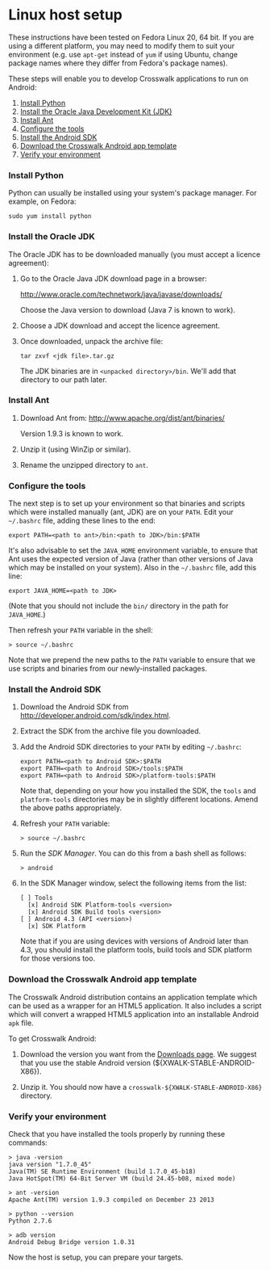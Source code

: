 # Linux host setup

These instructions have been tested on Fedora Linux 20, 64 bit. If you are using a different platform, you may need to modify them to suit your environment (e.g. use `apt-get` instead of `yum` if using Ubuntu, change package names where they differ from Fedora's package names).

These steps will enable you to develop Crosswalk applications to run on Android:

1.  [Install Python](#Install-Python)
2.  [Install the Oracle Java Development Kit (JDK)](#Install-the-Oracle-JDK)
3.  [Install Ant](#Install-Ant)
4.  [Configure the tools](#Configure-the-tools)
5.  [Install the Android SDK](#Install-the-Android-SDK)
6.  [Download the Crosswalk Android app template](#Download-the-Crosswalk-Android-app-template)
7.  [Verify your environment](#Verify-your-environment)

<h3 id="Install-Python">Install Python</h2>

Python can usually be installed using your system's package manager. For example, on Fedora:

    sudo yum install python

<h3 id="Install-the-Oracle-JDK">Install the Oracle JDK</h3>

The Oracle JDK has to be downloaded manually (you must accept a licence agreement):

1.  Go to the Oracle Java JDK download page in a browser:

    http://www.oracle.com/technetwork/java/javase/downloads/

    Choose the Java version to download (Java 7 is known to work).

2.  Choose a JDK download and accept the licence agreement.

3.  Once downloaded, unpack the archive file:

        tar zxvf <jdk file>.tar.gz

    The JDK binaries are in `<unpacked directory>/bin`. We'll add that directory to our path later.

<h3 id="Install-Ant">Install Ant</h3>

1.  Download Ant from: http://www.apache.org/dist/ant/binaries/

    Version 1.9.3 is known to work.

2.  Unzip it (using WinZip or similar).

3.  Rename the unzipped directory to `ant`.

<h3 id="Configure-the-tools">Configure the tools</h3>

The next step is to set up your environment so that binaries and scripts which were installed manually (ant, JDK) are on your `PATH`. Edit your `~/.bashrc` file, adding these lines to the end:

    export PATH=<path to ant>/bin:<path to JDK>/bin:$PATH

It's also advisable to set the `JAVA_HOME` environment variable, to ensure that Ant uses the expected version of Java (rather than other versions of Java which may be installed on your system). Also in the `~/.bashrc` file, add this line:

    export JAVA_HOME=<path to JDK>

(Note that you should not include the `bin/` directory in the path for `JAVA_HOME`.)

Then refresh your `PATH` variable in the shell:

    > source ~/.bashrc

Note that we prepend the new paths to the `PATH` variable to ensure that we use scripts and binaries from our newly-installed packages.

<h3 id="Install-the-Android-SDK">Install the Android SDK</h3>

1.  Download the Android SDK from <a href='http://developer.android.com/sdk/index.html' target='_blank'>http://developer.android.com/sdk/index.html</a>.

2.  Extract the SDK from the archive file you downloaded.

3.  Add the Android SDK directories to your `PATH` by editing `~/.bashrc`:

        export PATH=<path to Android SDK>:$PATH
        export PATH=<path to Android SDK>/tools:$PATH
        export PATH=<path to Android SDK>/platform-tools:$PATH

    Note that, depending on your how you installed the SDK, the `tools` and `platform-tools` directories may be in slightly different locations. Amend the above paths appropriately.

4.  Refresh your `PATH` variable:

        > source ~/.bashrc

5.  Run the *SDK Manager*. You can do this from a bash shell as follows:

        > android

6.  In the SDK Manager window, select the following items from the list:

        [ ] Tools
          [x] Android SDK Platform-tools <version>
          [x] Android SDK Build tools <version>
        [ ] Android 4.3 (API <version>)
          [x] SDK Platform

    Note that if you are using devices with versions of Android later than 4.3, you should install the platform tools, build tools and SDK platform for those versions too.

<h3 id="Download-the-Crosswalk-Android-app-template">Download the Crosswalk Android app template</h3>

The Crosswalk Android distribution contains an application template which can be used as a wrapper for an HTML5 application. It also includes a script which will convert a wrapped HTML5 application into an installable Android `apk` file.

To get Crosswalk Android:

1.  Download the version you want from the [Downloads page](/documentation/downloads.html). We suggest that you use the stable Android version (${XWALK-STABLE-ANDROID-X86}).

2.  Unzip it. You should now have a `crosswalk-${XWALK-STABLE-ANDROID-X86}` directory.

<h3 id="Verify-your-environment">Verify your environment</h3>

Check that you have installed the tools properly by running these commands:

    > java -version
    java version "1.7.0_45"
    Java(TM) SE Runtime Environment (build 1.7.0_45-b18)
    Java HotSpot(TM) 64-Bit Server VM (build 24.45-b08, mixed mode)

    > ant -version
    Apache Ant(TM) version 1.9.3 compiled on December 23 2013

    > python --version
    Python 2.7.6

    > adb version
    Android Debug Bridge version 1.0.31


Now the host is setup, you can prepare your targets.
